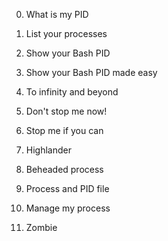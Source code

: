0. What is my PID

1. List your processes

2. Show your Bash PID

3. Show your Bash PID made easy

4. To infinity and beyond

5. Don't stop me now!

6. Stop me if you can

7. Highlander

8. Beheaded process

9. Process and PID file

10. Manage my process

11. Zombie
